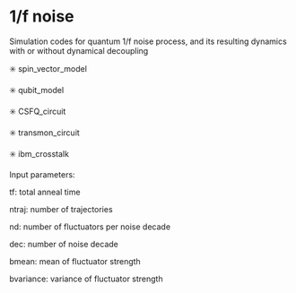 # 1/f noise

Simulation codes for quantum 1/f noise process, and its resulting dynamics with or without dynamical decoupling

:eight_spoked_asterisk: spin_vector_model

:eight_spoked_asterisk: qubit_model

:eight_spoked_asterisk: CSFQ_circuit 

:eight_spoked_asterisk: transmon_circuit 

:eight_spoked_asterisk: ibm_crosstalk


Input parameters:

tf: total anneal time

ntraj: number of trajectories

nd: number of fluctuators per noise decade

dec: number of noise decade

bmean: mean of fluctuator strength

bvariance: variance of fluctuator strength 

